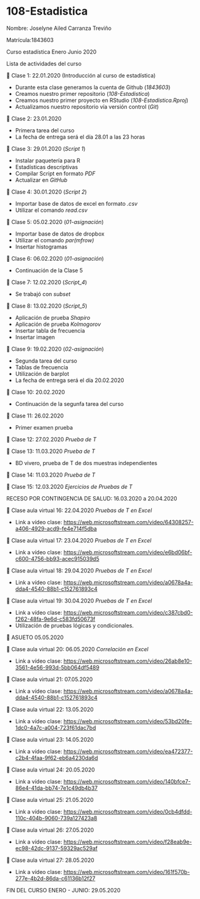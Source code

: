 # 108-Estadistica

Nombre: Joselyne Ailed Carranza Treviño

Matrícula:1843603

Curso estadística Enero Junio 2020

Lista de actividades del curso

:paperclip: Clase 1: 22.01.2020 (Introducción al curso de estadística)
  + Durante esta clase generamos la cuenta de Github (*1843603*)
  + Creamos nuestro primer repositorio (*108-Estadistica*)
  + Creamos nuestro primer proyecto en RStudio (*108-Estadistica.Rproj*)
  + Actualizamos nuestro repositorio vía versión control (*Git*)
  
  
:paperclip: Clase 2: 23.01.2020
  + Primera tarea del curso
  + La fecha de entrega será el día 28.01 a las 23 horas


:paperclip: Clase 3: 29.01.2020 (*Script 1*)
  + Instalar paquetería para R
  + Estadísticas descriptivas
  + Compilar Script en formato *PDF*
  + Actualizar en *GitHub*
  
  
:paperclip: Clase 4: 30.01.2020 (*Script 2*)
  + Importar base de datos de excel en formato *.csv*
  + Utilizar el comando *read.csv*
  
  
:paperclip: Clase 5: 05.02.2020 (*01-asignación*)
  + Importar base de datos de dropbox
  + Utilizar el comando *par(mfrow)*
  + Insertar histogramas
  
  
:paperclip: Clase 6: 06.02.2020 (*01-asignación*)
  + Continuación de la Clase 5
  
  
:paperclip: Clase 7: 12.02.2020 (*Script_4*)
  + Se trabajó con *subset*
  
  
:paperclip: Clase 8: 13.02.2020 (*Script_5*)
  + Aplicación de prueba *Shapiro*
  + Aplicación de prueba *Kolmogorov*
  + Insertar tabla de frecuencia
  + Insertar imagen
  
  
:paperclip: Clase 9: 19.02.2020 (*02-asignación*)
  + Segunda tarea del curso
  + Tablas de frecuencia
  + Utilización de barplot
  + La fecha de entrega será el día 20.02.2020
  

:paperclip: Clase 10: 20.02.2020 
  + Continuación de la segunfa tarea del curso
  
  
:paperclip: Clase 11: 26.02.2020
  + Primer examen prueba
  
  
:paperclip: Clase 12: 27.02.2020 *Prueba de T*


:paperclip: Clase 13: 11.03.2020 *Prueba de T*
  + BD vivero, prueba de T de dos muestras independientes



:paperclip: Clase 14: 11.03.2020 *Prueba de T*


:paperclip: Clase 15: 12.03.2020 *Ejercicios de Pruebas de T*



RECESO POR CONTINGENCIA DE SALUD: 16.03.2020 a 20.04.2020


:paperclip: Clase aula virtual 16: 22.04.2020 *Pruebas de T en Excel*
  + Link a vídeo clase: https://web.microsoftstream.com/video/64308257-a406-4929-acd9-fe4e714f5dba

  

:paperclip: Clase aula virtual 17: 23.04.2020 *Pruebas de T en Excel*
  + Link a vídeo clase: https://web.microsoftstream.com/video/e6bd06bf-c600-4756-bb93-acec915039d5
  
  
:paperclip: Clase aula virtual 18: 29.04.2020 *Pruebas de T en Excel*
  + Link a vídeo clase: https://web.microsoftstream.com/video/a0678a4a-dda4-4540-88b1-c152761893c4
  
 
:paperclip: Clase aula virtual 19: 30.04.2020 *Pruebas de T en Excel*
  + Link a vídeo clase: https://web.microsoftstream.com/video/c387cbd0-f262-48fa-9e6d-c583fd50673f
  + Utilización de pruebas lógicas y condicionales. 
  
  
:paperclip: ASUETO 05.05.2020


:paperclip: Clase aula virtual 20: 06.05.2020 *Correlación en Excel*
  + Link a vídeo clase: https://web.microsoftstream.com/video/26ab8e10-3561-4e56-993d-5bb064df5489
  
  
  
:paperclip: Clase aula virtual 21: 07.05.2020 
  + Link a vídeo clase: https://web.microsoftstream.com/video/a0678a4a-dda4-4540-88b1-c152761893c4
  
  
  
:paperclip: Clase aula virtual 22: 13.05.2020
  + Link a vídeo clase: https://web.microsoftstream.com/video/53bd20fe-1dc0-4a7c-a004-723f61dac7bd
  
  
:paperclip: Clase aula virtual 23: 14.05.2020
  + Link a vídeo clase: https://web.microsoftstream.com/video/ea472377-c2b4-4faa-9f62-eb6a4230da6d
  
  
  
:paperclip: Clase aula virtual 24: 20.05.2020
  + Link a vídeo clase: https://web.microsoftstream.com/video/140bfce7-86e4-41da-bb74-7e1c49db4b37
  
  
  
:paperclip: Clase aula virtual 25: 21.05.2020
  + Link a vídeo clase: https://web.microsoftstream.com/video/0cb4dfdd-110c-404b-9060-739a127423a8
  
  
  
:paperclip: Clase aula virtual 26: 27.05.2020
  + Link a vídeo clase: https://web.microsoftstream.com/video/f28eab9e-ec98-42dc-9137-59329ac529af
  
  
  
:paperclip: Clase aula virtual 27: 28.05.2020
  + Link a vídeo clase: https://web.microsoftstream.com/video/161f570b-277e-4b2d-86da-c61136b12f27
  

FIN DEL CURSO ENERO - JUNIO: 29.05.2020
  
  

